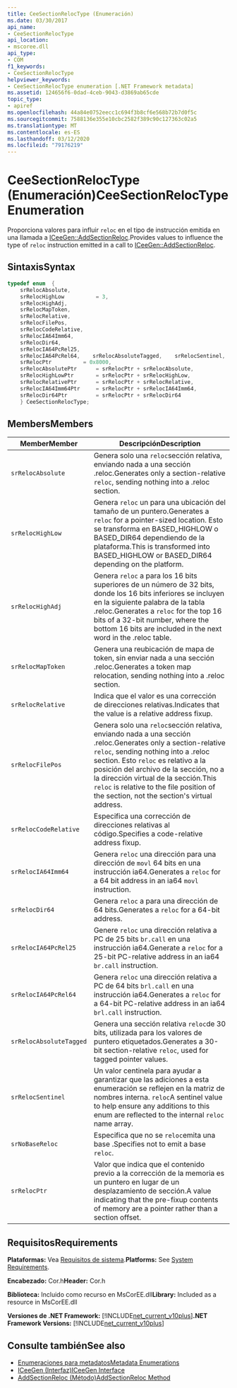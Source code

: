 ```yaml
---
title: CeeSectionRelocType (Enumeración)
ms.date: 03/30/2017
api_name:
- CeeSectionRelocType
api_location:
- mscoree.dll
api_type:
- COM
f1_keywords:
- CeeSectionRelocType
helpviewer_keywords:
- CeeSectionRelocType enumeration [.NET Framework metadata]
ms.assetid: 124656f6-0dad-4ceb-9043-d3869ab65cde
topic_type:
- apiref
ms.openlocfilehash: 44a84e0752eecc1c694f3b8cf6e568b72b7d0f5c
ms.sourcegitcommit: 7588136e355e10cbc2582f389c90c127363c02a5
ms.translationtype: MT
ms.contentlocale: es-ES
ms.lasthandoff: 03/12/2020
ms.locfileid: "79176219"
---
```

# <a name="ceesectionreloctype-enumeration"></a><span data-ttu-id="b778f-102">CeeSectionRelocType (Enumeración)</span><span class="sxs-lookup"><span data-stu-id="b778f-102">CeeSectionRelocType Enumeration</span></span>
<span data-ttu-id="b778f-103">Proporciona valores para influir `reloc` en el tipo de instrucción emitida en una llamada a [ICeeGen::AddSectionReloc](../../../../docs/framework/unmanaged-api/metadata/iceegen-addsectionreloc-method.md).</span><span class="sxs-lookup"><span data-stu-id="b778f-103">Provides values to influence the type of `reloc` instruction emitted in a call to [ICeeGen::AddSectionReloc](../../../../docs/framework/unmanaged-api/metadata/iceegen-addsectionreloc-method.md).</span></span>  
  
## <a name="syntax"></a><span data-ttu-id="b778f-104">Sintaxis</span><span class="sxs-lookup"><span data-stu-id="b778f-104">Syntax</span></span>  
  
```cpp  
typedef enum  {  
    srRelocAbsolute,  
    srRelocHighLow          = 3,  
    srRelocHighAdj,
    srRelocMapToken,  
    srRelocRelative,  
    srRelocFilePos,  
    srRelocCodeRelative,  
    srRelocIA64Imm64,  
    srRelocDir64,  
    srRelocIA64PcRel25,  
    srRelocIA64PcRel64,    srRelocAbsoluteTagged,    srRelocSentinel,    srNoBaseReloc       = 0x4000,  
    srRelocPtr          = 0x8000,  
    srRelocAbsolutePtr      = srRelocPtr + srRelocAbsolute,  
    srRelocHighLowPtr       = srRelocPtr + srRelocHighLow,  
    srRelocRelativePtr      = srRelocPtr + srRelocRelative,  
    srRelocIA64Imm64Ptr     = srRelocPtr + srRelocIA64Imm64,  
    srRelocDir64Ptr         = srRelocPtr + srRelocDir64  
    } CeeSectionRelocType;  
```  
  
## <a name="members"></a><span data-ttu-id="b778f-105">Members</span><span class="sxs-lookup"><span data-stu-id="b778f-105">Members</span></span>  
  
|<span data-ttu-id="b778f-106">Member</span><span class="sxs-lookup"><span data-stu-id="b778f-106">Member</span></span>|<span data-ttu-id="b778f-107">Descripción</span><span class="sxs-lookup"><span data-stu-id="b778f-107">Description</span></span>|  
|------------|-----------------|  
|`srRelocAbsolute`|<span data-ttu-id="b778f-108">Genera solo una `reloc`sección relativa, enviando nada a una sección .reloc.</span><span class="sxs-lookup"><span data-stu-id="b778f-108">Generates only a section-relative `reloc`, sending nothing into a .reloc section.</span></span>|  
|`srRelocHighLow`|<span data-ttu-id="b778f-109">Genera `reloc` un para una ubicación del tamaño de un puntero.</span><span class="sxs-lookup"><span data-stu-id="b778f-109">Generates a `reloc` for a pointer-sized location.</span></span> <span data-ttu-id="b778f-110">Esto se transforma en BASED_HIGHLOW o BASED_DIR64 dependiendo de la plataforma.</span><span class="sxs-lookup"><span data-stu-id="b778f-110">This is transformed into BASED_HIGHLOW or BASED_DIR64 depending on the platform.</span></span>|  
|`srRelocHighAdj`|<span data-ttu-id="b778f-111">Genera `reloc` a para los 16 bits superiores de un número de 32 bits, donde los 16 bits inferiores se incluyen en la siguiente palabra de la tabla .reloc.</span><span class="sxs-lookup"><span data-stu-id="b778f-111">Generates a `reloc` for the top 16 bits of a 32-bit number, where the bottom 16 bits are included in the next word in the .reloc table.</span></span>|  
|`srRelocMapToken`|<span data-ttu-id="b778f-112">Genera una reubicación de mapa de token, sin enviar nada a una sección .reloc.</span><span class="sxs-lookup"><span data-stu-id="b778f-112">Generates a token map relocation, sending nothing into a .reloc section.</span></span>|  
|`srRelocRelative`|<span data-ttu-id="b778f-113">Indica que el valor es una corrección de direcciones relativas.</span><span class="sxs-lookup"><span data-stu-id="b778f-113">Indicates that the value is a relative address fixup.</span></span>|  
|`srRelocFilePos`|<span data-ttu-id="b778f-114">Genera solo una `reloc`sección relativa, enviando nada a una sección .reloc.</span><span class="sxs-lookup"><span data-stu-id="b778f-114">Generates only a section-relative `reloc`, sending nothing into a .reloc section.</span></span> <span data-ttu-id="b778f-115">Esto `reloc` es relativo a la posición del archivo de la sección, no a la dirección virtual de la sección.</span><span class="sxs-lookup"><span data-stu-id="b778f-115">This `reloc` is relative to the file position of the section, not the section's virtual address.</span></span>|  
|`srRelocCodeRelative`|<span data-ttu-id="b778f-116">Especifica una corrección de direcciones relativas al código.</span><span class="sxs-lookup"><span data-stu-id="b778f-116">Specifies a code-relative address fixup.</span></span>|  
|`srRelocIA64Imm64`|<span data-ttu-id="b778f-117">Genera `reloc` una dirección para una dirección de `movl` 64 bits en una instrucción ia64.</span><span class="sxs-lookup"><span data-stu-id="b778f-117">Generates a `reloc` for a 64 bit address in an ia64 `movl` instruction.</span></span>|  
|`srRelocDir64`|<span data-ttu-id="b778f-118">Genera `reloc` a para una dirección de 64 bits.</span><span class="sxs-lookup"><span data-stu-id="b778f-118">Generates a `reloc` for a 64-bit address.</span></span>|  
|`srRelocIA64PcRel25`|<span data-ttu-id="b778f-119">Genere `reloc` una dirección relativa a PC de 25 bits `br.call` en una instrucción ia64.</span><span class="sxs-lookup"><span data-stu-id="b778f-119">Generate a `reloc` for a 25-bit PC-relative address in an ia64 `br.call` instruction.</span></span>|  
|`srRelocIA64PcRel64`|<span data-ttu-id="b778f-120">Genera `reloc` una dirección relativa a PC de 64 bits `brl.call` en una instrucción ia64.</span><span class="sxs-lookup"><span data-stu-id="b778f-120">Generates a `reloc` for a 64-bit PC-relative address in an ia64 `brl.call` instruction.</span></span>|  
|`srRelocAbsoluteTagged`|<span data-ttu-id="b778f-121">Genera una sección relativa `reloc`de 30 bits, utilizada para los valores de puntero etiquetados.</span><span class="sxs-lookup"><span data-stu-id="b778f-121">Generates a 30-bit section-relative `reloc`, used for tagged pointer values.</span></span>|  
|`srRelocSentinel`|<span data-ttu-id="b778f-122">Un valor centinela para ayudar a garantizar que las adiciones a esta enumeración se reflejen en la matriz de nombres interna. `reloc`</span><span class="sxs-lookup"><span data-stu-id="b778f-122">A sentinel value to help ensure any additions to this enum are reflected to the internal `reloc` name array.</span></span>|  
|`srNoBaseReloc`|<span data-ttu-id="b778f-123">Especifica que no se `reloc`emita una base .</span><span class="sxs-lookup"><span data-stu-id="b778f-123">Specifies not to emit a base `reloc`.</span></span>|  
|`srRelocPtr`|<span data-ttu-id="b778f-124">Valor que indica que el contenido previo a la corrección de la memoria es un puntero en lugar de un desplazamiento de sección.</span><span class="sxs-lookup"><span data-stu-id="b778f-124">A value indicating that the pre-fixup contents of memory are a pointer rather than a section offset.</span></span>|  
  
## <a name="requirements"></a><span data-ttu-id="b778f-125">Requisitos</span><span class="sxs-lookup"><span data-stu-id="b778f-125">Requirements</span></span>  
 <span data-ttu-id="b778f-126">**Plataformas:** Vea [Requisitos de sistema](../../../../docs/framework/get-started/system-requirements.md).</span><span class="sxs-lookup"><span data-stu-id="b778f-126">**Platforms:** See [System Requirements](../../../../docs/framework/get-started/system-requirements.md).</span></span>  
  
 <span data-ttu-id="b778f-127">**Encabezado:** Cor.h</span><span class="sxs-lookup"><span data-stu-id="b778f-127">**Header:** Cor.h</span></span>  
  
 <span data-ttu-id="b778f-128">**Biblioteca:** Incluido como recurso en MsCorEE.dll</span><span class="sxs-lookup"><span data-stu-id="b778f-128">**Library:** Included as a resource in MsCorEE.dll</span></span>  
  
 <span data-ttu-id="b778f-129">**Versiones de .NET Framework:** [!INCLUDE[net_current_v10plus](../../../../includes/net-current-v10plus-md.md)]</span><span class="sxs-lookup"><span data-stu-id="b778f-129">**.NET Framework Versions:** [!INCLUDE[net_current_v10plus](../../../../includes/net-current-v10plus-md.md)]</span></span>  
  
## <a name="see-also"></a><span data-ttu-id="b778f-130">Consulte también</span><span class="sxs-lookup"><span data-stu-id="b778f-130">See also</span></span>

- [<span data-ttu-id="b778f-131">Enumeraciones para metadatos</span><span class="sxs-lookup"><span data-stu-id="b778f-131">Metadata Enumerations</span></span>](../../../../docs/framework/unmanaged-api/metadata/metadata-enumerations.md)
- [<span data-ttu-id="b778f-132">ICeeGen (Interfaz)</span><span class="sxs-lookup"><span data-stu-id="b778f-132">ICeeGen Interface</span></span>](../../../../docs/framework/unmanaged-api/metadata/iceegen-interface.md)
- [<span data-ttu-id="b778f-133">AddSectionReloc (Método)</span><span class="sxs-lookup"><span data-stu-id="b778f-133">AddSectionReloc Method</span></span>](../../../../docs/framework/unmanaged-api/metadata/iceegen-addsectionreloc-method.md)

